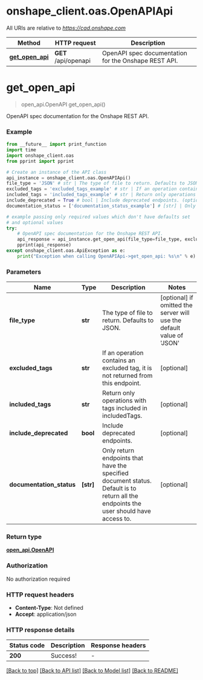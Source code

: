 # onshape_client.oas.OpenAPIApi

All URIs are relative to *https://cad.onshape.com*

Method | HTTP request | Description
------------- | ------------- | -------------
[**get_open_api**](OpenAPIApi.md#get_open_api) | **GET** /api/openapi | OpenAPI spec documentation for the Onshape REST API.


# **get_open_api**
> open_api.OpenAPI get_open_api()

OpenAPI spec documentation for the Onshape REST API.

### Example

```python
from __future__ import print_function
import time
import onshape_client.oas
from pprint import pprint

# Create an instance of the API class
api_instance = onshape_client.oas.OpenAPIApi()
file_type = 'JSON' # str | The type of file to return. Defaults to JSON. (optional) if omitted the server will use the default value of 'JSON'
excluded_tags = 'excluded_tags_example' # str | If an operation contains an excluded tag, it is not returned from this endpoint. (optional)
included_tags = 'included_tags_example' # str | Return only operations with tags included in includedTags. (optional)
include_deprecated = True # bool | Include deprecated endpoints. (optional)
documentation_status = ['documentation_status_example'] # [str] | Only return endpoints that have the specified document status. Default is to return all the endpoints the user should have access to. (optional)

# example passing only required values which don't have defaults set
# and optional values
try:
    # OpenAPI spec documentation for the Onshape REST API.
    api_response = api_instance.get_open_api(file_type=file_type, excluded_tags=excluded_tags, included_tags=included_tags, include_deprecated=include_deprecated, documentation_status=documentation_status)
    pprint(api_response)
except onshape_client.oas.ApiException as e:
    print("Exception when calling OpenAPIApi->get_open_api: %s\n" % e)
```

### Parameters

Name | Type | Description  | Notes
------------- | ------------- | ------------- | -------------
 **file_type** | **str**| The type of file to return. Defaults to JSON. | [optional] if omitted the server will use the default value of 'JSON'
 **excluded_tags** | **str**| If an operation contains an excluded tag, it is not returned from this endpoint. | [optional]
 **included_tags** | **str**| Return only operations with tags included in includedTags. | [optional]
 **include_deprecated** | **bool**| Include deprecated endpoints. | [optional]
 **documentation_status** | **[str]**| Only return endpoints that have the specified document status. Default is to return all the endpoints the user should have access to. | [optional]

### Return type

[**open_api.OpenAPI**](OpenAPI.md)

### Authorization

No authorization required

### HTTP request headers

 - **Content-Type**: Not defined
 - **Accept**: application/json

### HTTP response details
| Status code | Description | Response headers |
|-------------|-------------|------------------|
**200** | Success! |  -  |

[[Back to top]](#) [[Back to API list]](../README.md#documentation-for-api-endpoints) [[Back to Model list]](../README.md#documentation-for-models) [[Back to README]](../README.md)

